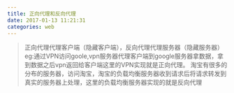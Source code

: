```yaml
---
title: 正向代理和反向代理
date: 2017-01-13 11:21:31
categories: web
---
```


> 正向代理代理客户端（隐藏客户端），反向代理代理服务器（隐藏服务器）  
 eg:通过VPN访问goole,vpn服务器代理客户端到google服务器拿数据，拿到数据之后vpn返回给客户端这里的VPN实现就是正向代理。  淘宝有很多的分布的服务器，访问淘宝，淘宝的负载均衡服务器收到请求后将请求转发到真实的服务器上处理，这里的负载均衡服务器实现的就是反向代理